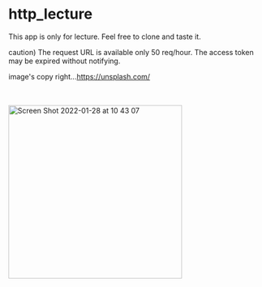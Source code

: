 # http_lecture

This app is only for lecture. Feel free to clone and taste it.

caution) The request URL is available only 50 req/hour. The access token may be expired without notifying.

image's copy right...https://unsplash.com/


<br>
<br>



<img width="342" alt="Screen Shot 2022-01-28 at 10 43 07" src="https://user-images.githubusercontent.com/86589100/151472476-e35c9fbd-6dc1-4a6c-aa6c-01b98da62dbc.png">





